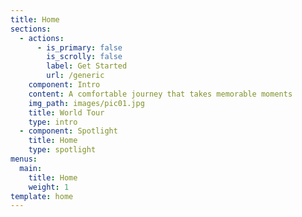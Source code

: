 ```yaml
---
title: Home
sections:
  - actions:
      - is_primary: false
        is_scrolly: false
        label: Get Started
        url: /generic
    component: Intro
    content: A comfortable journey that takes memorable moments
    img_path: images/pic01.jpg
    title: World Tour
    type: intro
  - component: Spotlight
    title: Home
    type: spotlight
menus:
  main:
    title: Home
    weight: 1
template: home
---
```


